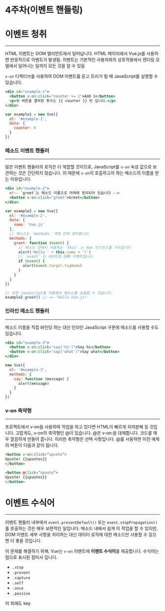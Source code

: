 # 4주차(이벤트 핸들링)

# 이벤트 청취

---

HTML 이벤트는 DOM 엘리먼트에서 일어납니다. HTML 페이지에서 Vue.js를 사용하면 반응적으로 이벤트가 발생됨. 이벤트는 기본적인 사용자와의 상호작용에서 렌더링 모델에서 일어나는 일까지 모든 것을 알 수 있음

`v-on` 디렉티브를 사용하여 DOM 이벤트를 듣고 트리거 될 때 JavaScript를 실행할 수 있습니다.

```jsx
<div id="example-1">
  <button v-on:click="counter += 1">Add 1</button>
  <p>위 버튼을 클릭한 횟수는 {{ counter }} 번 입니다.</p>
</div>
```

```jsx
var example1 = new Vue({
  el: '#example-1',
  data: {
    counter: 0
  }
})
```

### 메소드 이벤트 핸들러

---

많은 이벤트 핸들러의 로직은 더 복잡할 것이므로, JavaScript를 `v-on` 속성 값으로 보관하는 것은 간단하지 않습니다. 이 때문에 `v-on`이 호출하고자 하는 메소드의 이름을 받는 이유입니다.

```jsx
<div id="example-2">
  <!-- `greet`는 메소드 이름으로 아래에 정의되어 있습니다 -->
  <button v-on:click="greet">Greet</button>
</div>
```

```jsx
var example2 = new Vue({
  el: '#example-2',
  data: {
    name: 'Vue.js'
  },
  // 메소드는 `methods` 객체 안에 정의합니다
  methods: {
    greet: function (event) {
      // 메소드 안에서 사용하는 `this` 는 Vue 인스턴스를 가리킵니다
      alert('Hello ' + this.name + '!')
      // `event` 는 네이티브 DOM 이벤트입니다
      if (event) {
        alert(event.target.tagName)
      }
    }
  }
})

// 또한 JavaScript를 이용해서 메소드를 호출할 수 있습니다.
example2.greet() // => 'Hello Vue.js!'
```

### 인라인 메소드 핸들러

---

메소드 이름을 직접 바인딩 하는 대신 인라인 JavaScript 구문에 메소드를 사용할 수도 있습니다.

```jsx
<div id="example-3">
  <button v-on:click="say('hi')">Say hi</button>
  <button v-on:click="say('what')">Say what</button>
</div>
```

```jsx
new Vue({
  el: '#example-3',
  methods: {
    say: function (message) {
      alert(message)
    }
  }
})
```

### v-on 축약형

---

프로젝트에서 v-on을 사용하여 작업을 하고 있다면 HTML이 빠르게 지저분해 질 것입니다.
고맙게도, v-on의 축약형인 @이 있습니다. @은 v-on:을 대체합니다. 코드를 매우 깔끔하게
만들어 줍니다. 이러한 축약형은 선택 사항입니다. @를 사용하면 이전 예제의 버튼이 다음과
같이 됩니다.

```html
<button v-on:click=”upvote”>
Upvote! {{upvotes}}
</button>

<button @click=”upvote”>
Upvote! {{upvotes}}
</button>
```

# 이벤트 수식어

---

이벤트 핸들러 내부에서 `event.preventDefault()` 또는 `event.stopPropagation()`를 호출하는 것은 매우 보편적인 일입니다. 메소드 내에서 쉽게 이 작업을 할 수 있지만, DOM 이벤트 세부 사항을 처리하는 대신 데이터 로직에 대한 메소드만 사용할 수 있으면 더 좋을 것입니다.

이 문제를 해결하기 위해, Vue는 `v-on` 이벤트에 **이벤트 수식어**를 제공합니다. 수식어는 점으로 표시된 접미사 입니다.

- `.stop`
- `.prevent`
- `.capture`
- `.self`
- `.once`
- `.passive`

이 외에도 key
